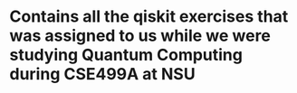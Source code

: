 <h1> Contains all the qiskit exercises that was assigned to us while we were studying Quantum Computing during CSE499A at NSU </h1>